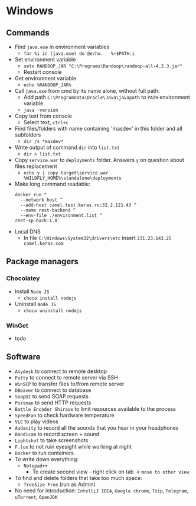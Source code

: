# Windows
## Commands
* Find `java.exe` in environment variables
  * `for %i in (java.exe) do @echo.   %~$PATH:i`
* Set environment variable
    * `setx RANDOOP_JAR "C:\Programs\Randoop\randoop-all-4.2.3.jar"`
    * Restart console
* Get environment variable
    * `echo %RANDOOP_JAR%`
* Call `java.exe` from cmd by its name alone, without full path:
    * Add path `C:\ProgramData\Oracle\Java\javapath` to `PATH` environment variable
    * `java -version`
* Copy text from console
    * Select text, `ctrl+c`
* Find files/folders with name containing 'masdev' in this folder and all subfolders
    * `dir /s *masdev*`
* Write output of command `dir` into `list.txt`
    * `dir > list.txt`
* Copy `service.war` to `deployments` folder. Answers `y` on question about files replacement
    * `echo y | copy target\service.war %WILDFLY_HOME%\standalone\deployments`
* Make long command readable:
  ```
  docker run ^
    --network host ^
    --add-host camel.test.keras.ru:32.2.121.43 ^
    --name rest-backend ^
    --env-file ./environment.list ^
  rest-sp-back:1.0` 
  ```
* Local DNS
  * In file `C:\Windows\System32\drivers\etc` insert `231.23.143.25 camel.keras.com`

## Package managers
### Chocolatey
* Install `Node JS`
    * `choco install nodejs`
* Uninstall `Node JS`
    * `choco uninstall nodejs`
### WinGet
* todo

## Software

* `Anydesk` to connect to remote desktop
* `Putty` to connect to remote server via SSH
* `WinSCP` to transfer files to/from remote server
* `DBeaver` to connect to database
* `SoapUI` to send SOAP requests
* `Postman` to send HTTP requests
* `Battle Encoder Shirase` to limit resources available to the process
* `SpeedFan` to check hardware temperature
* `VLC` to play videos
* `Audacity` to record all the sounds that you hear in your headphones
* `Bandicam` to record screen + sound
* `Lightshot` to take screenshots
* `F.lux` to not ruin eyesight while working at night
* `Docker` to run containers
* To write down everything:
    * `Notepad++` 
        * To create second view - right click on tab -> `move to other view`
* To find and delete folders that take too much space:
    * `TreeSize Free` (run as Admin)
* No need for introduction:
    `IntelliJ IDEA`, `Google chrome`, `7zip`, `Telegram`, `uTorrent`, `OpenJDK`
